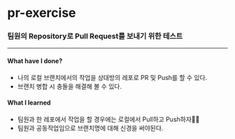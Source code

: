 # pr-exercise
### 팀원의 Repository로 Pull Request를 보내기 위한 테스트
***
#### What have I done?
- 나의 로컬 브랜치에서의 작업을 상대방의 레포로 PR 및 Push를 할 수 있다.
- 브랜치 병합 시 충돌을 해결해 볼 수 있다.

#### What I learned
- 팀원과 한 레포에서 작업을 할 경우에는 로컬에서 Pull하고 Push하자👍🏻
- 팀원과 공동작업임으로 브랜치명에 대해 신경을 써야된다.
